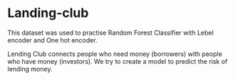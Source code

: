 # Landing-club

This dataset was used to practise Random Forest Classifier with Lebel encoder and One hot encoder.

Lending Club connects people who need money (borrowers) with people who have money (investors). We try to create a model to predict the risk of lending money.

